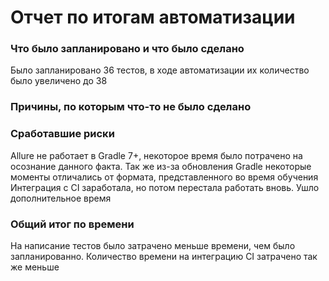 # Отчет по итогам автоматизации

### Что было запланировано и что было сделано

Было запланировано 36 тестов, в ходе автоматизации их количество было увеличено до 38

### Причины, по которым что-то не было сделано



### Сработавшие риски
Allure не работает в Gradle 7+, некоторое время было потрачено на осознание данного факта.
Так же из-за обновления Gradle некоторые моменты отличались от формата, представленного во время обучения
Интеграция с CI заработала, но потом перестала работать вновь. Ушло дополнительное время

### Общий итог по времени
На написание тестов было затрачено меньше времени, чем было запланированно. Количество времени на интеграцию CI затрачено так же меньше